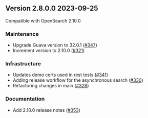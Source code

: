 ## Version 2.8.0.0 2023-09-25

Compatible with OpenSearch 2.10.0

### Maintenance
* Upgrade Guava version to 32.0.1 ([#347](https://github.com/opensearch-project/asynchronous-search/pull/347))
* Increment version to 2.10.0 ([#321](https://github.com/opensearch-project/asynchronous-search/pull/321))

### Infrastructure
* Updates demo certs used in rest tests ([#341](https://github.com/opensearch-project/asynchronous-search/pull/341))
* Adding release workflow for the asynchronous search ([#330](https://github.com/opensearch-project/asynchronous-search/pull/330))
* Refactoring changes in main ([#328](https://github.com/opensearch-project/asynchronous-search/pull/328))

### Documentation
* Add 2.10.0 release notes ([#353](https://github.com/opensearch-project/asynchronous-search/pull/353))
